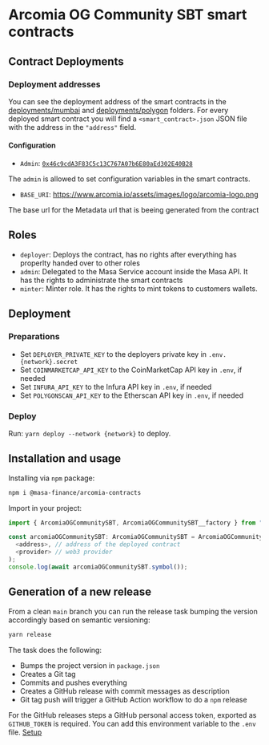 # Arcomia OG Community SBT smart contracts

## Contract Deployments

### Deployment addresses

You can see the deployment address of the smart contracts in the [deployments/mumbai](deployments/mumbai) and [deployments/polygon](deployments/polygon) folders. For every deployed smart contract you will find a `<smart_contract>.json` JSON file with the address in the `"address"` field.

#### Configuration

- `Admin`: [`0x46c9cdA3F83C5c13C767A07b6E80aEd302E40B28`](https://mumbai.polygonscan.com/address/0x46c9cdA3F83C5c13C767A07b6E80aEd302E40B28)

The `admin` is allowed to set configuration variables in the smart contracts.

- `BASE_URI`: https://www.arcomia.io/assets/images/logo/arcomia-logo.png

The base url for the Metadata url that is beeing generated from the contract

## Roles

- `deployer`: Deploys the contract, has no rights after everything has properlty handed over to other roles
- `admin`: Delegated to the Masa Service account inside the Masa API. It has the rights to administrate the smart
  contracts
- `minter`: Minter role. It has the rights to mint tokens to customers wallets.

## Deployment

### Preparations

* Set `DEPLOYER_PRIVATE_KEY` to the deployers private key in `.env.{network}.secret`
* Set `COINMARKETCAP_API_KEY` to the CoinMarketCap API key in `.env`, if needed
* Set `INFURA_API_KEY` to the Infura API key in `.env`, if needed
* Set `POLYGONSCAN_API_KEY` to the Etherscan API key in `.env`, if needed

### Deploy

Run: `yarn deploy --network {network}` to deploy.

## Installation and usage

Installing via `npm` package:

```bash
npm i @masa-finance/arcomia-contracts
```

Import in your project:

```typescript
import { ArcomiaOGCommunitySBT, ArcomiaOGCommunitySBT__factory } from "@masa-finance/arcomia-contracts";

const arcomiaOGCommunitySBT: ArcomiaOGCommunitySBT = ArcomiaOGCommunitySBT__factory.connect(
  <address>, // address of the deployed contract
  <provider> // web3 provider
);
console.log(await arcomiaOGCommunitySBT.symbol());
```

## Generation of a new release

From a clean `main` branch you can run the release task bumping the version accordingly based on semantic versioning:

```bash
yarn release
```

The task does the following:

* Bumps the project version in `package.json`
* Creates a Git tag
* Commits and pushes everything
* Creates a GitHub release with commit messages as description
* Git tag push will trigger a GitHub Action workflow to do a `npm` release

For the GitHub releases steps a GitHub personal access token, exported as `GITHUB_TOKEN` is required. You can add this
environment variable to the `.env` file. [Setup](https://github.com/release-it/release-it#github-releases)
